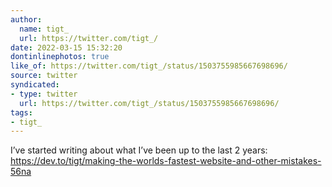 ```yaml
---
author:
  name: tigt_
  url: https://twitter.com/tigt_/
date: 2022-03-15 15:32:20
dontinlinephotos: true
like_of: https://twitter.com/tigt_/status/1503755985667698696/
source: twitter
syndicated:
- type: twitter
  url: https://twitter.com/tigt_/status/1503755985667698696/
tags:
- tigt_
---
```


I’ve started writing about what I’ve been up to the last 2 years: https://dev.to/tigt/making-the-worlds-fastest-website-and-other-mistakes-56na